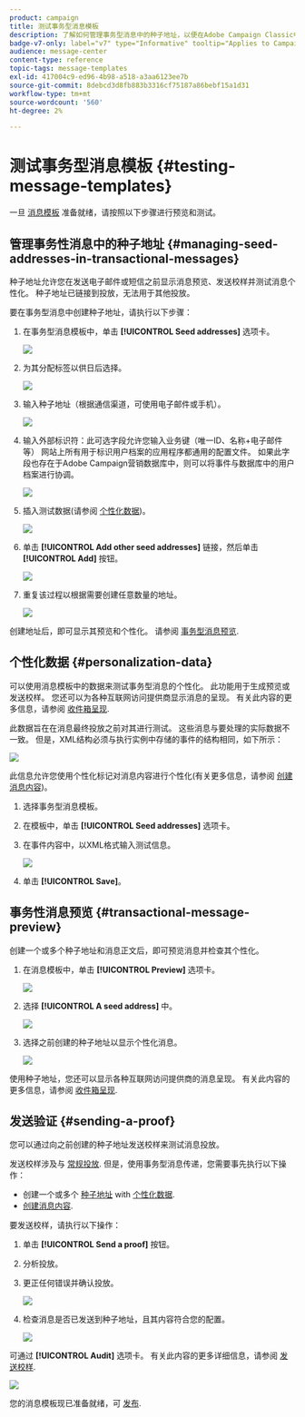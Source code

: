 ```yaml
---
product: campaign
title: 测试事务型消息模板
description: 了解如何管理事务型消息中的种子地址，以便在Adobe Campaign Classic中预览和测试它们
badge-v7-only: label="v7" type="Informative" tooltip="Applies to Campaign Classic v7 only"
audience: message-center
content-type: reference
topic-tags: message-templates
exl-id: 417004c9-ed96-4b98-a518-a3aa6123ee7b
source-git-commit: 8debcd3d8fb883b3316cf75187a86bebf15a1d31
workflow-type: tm+mt
source-wordcount: '560'
ht-degree: 2%

---
```


# 测试事务型消息模板 {#testing-message-templates}



一旦 [消息模板](../../message-center/using/creating-the-message-template.md) 准备就绪，请按照以下步骤进行预览和测试。

## 管理事务性消息中的种子地址 {#managing-seed-addresses-in-transactional-messages}

种子地址允许您在发送电子邮件或短信之前显示消息预览、发送校样并测试消息个性化。 种子地址已链接到投放，无法用于其他投放。

要在事务型消息中创建种子地址，请执行以下步骤：

1. 在事务型消息模板中，单击 **[!UICONTROL Seed addresses]** 选项卡。

   ![](assets/messagecenter_create_seedaddr_001.png)

1. 为其分配标签以供日后选择。

   ![](assets/messagecenter_create_seedaddr_002.png)

1. 输入种子地址（根据通信渠道，可使用电子邮件或手机）。

   ![](assets/messagecenter_create_seedaddr_003.png)

1. 输入外部标识符：此可选字段允许您输入业务键（唯一ID、名称+电子邮件等） 网站上所有用于标识用户档案的应用程序都通用的配置文件。 如果此字段也存在于Adobe Campaign营销数据库中，则可以将事件与数据库中的用户档案进行协调。

   ![](assets/messagecenter_create_seedaddr_003bis.png)

1. 插入测试数据(请参阅 [个性化数据](#personalization-data))。

   ![](assets/messagecenter_create_custo_001.png)

   <!--## Creating several seed addresses {#creating-several-seed-addresses}-->
1. 单击 **[!UICONTROL Add other seed addresses]** 链接，然后单击 **[!UICONTROL Add]** 按钮。

   ![](assets/messagecenter_create_seedaddr_004.png)

   <!--1. Follow the configuration steps for a seed address detailed in the [Creating a seed address](#creating-a-seed-address) section.-->
1. 重复该过程以根据需要创建任意数量的地址。

   ![](assets/messagecenter_create_seedaddr_008.png)

创建地址后，即可显示其预览和个性化。 请参阅 [事务型消息预览](#transactional-message-preview).

## 个性化数据 {#personalization-data}

可以使用消息模板中的数据来测试事务型消息的个性化。 此功能用于生成预览或发送校样。 您还可以为各种互联网访问提供商显示消息的呈现。 有关此内容的更多信息，请参阅 [收件箱呈现](../../delivery/using/inbox-rendering.md).

此数据旨在在消息最终投放之前对其进行测试。 这些消息与要处理的实际数据不一致。 但是，XML结构必须与执行实例中存储的事件的结构相同，如下所示：

![](assets/messagecenter_create_custo_006.png)

此信息允许您使用个性化标记对消息内容进行个性化(有关更多信息，请参阅 [创建消息内容](../../message-center/using/creating-the-message-template.md#creating-message-content))。

1. 选择事务型消息模板。

1. 在模板中，单击 **[!UICONTROL Seed addresses]** 选项卡。

1. 在事件内容中，以XML格式输入测试信息。

   ![](assets/messagecenter_create_custo_001.png)

1. 单击 **[!UICONTROL Save]**。

## 事务性消息预览 {#transactional-message-preview}

创建一个或多个种子地址和消息正文后，即可预览消息并检查其个性化。

1. 在消息模板中，单击 **[!UICONTROL Preview]** 选项卡。

   ![](assets/messagecenter_preview_001.png)

1. 选择 **[!UICONTROL A seed address]** 中。

   ![](assets/messagecenter_preview_002.png)

1. 选择之前创建的种子地址以显示个性化消息。

   ![](assets/messagecenter_create_seedaddr_009.png)

使用种子地址，您还可以显示各种互联网访问提供商的消息呈现。 有关此内容的更多信息，请参阅 [收件箱呈现](../../delivery/using/inbox-rendering.md).

## 发送验证 {#sending-a-proof}

您可以通过向之前创建的种子地址发送校样来测试消息投放。

发送校样涉及与 [常规投放](../../delivery/using/steps-validating-the-delivery.md#sending-a-proof). 但是，使用事务型消息传递，您需要事先执行以下操作：

* 创建一个或多个 [种子地址](#managing-seed-addresses-in-transactional-messages) with [个性化数据](#personalization-data).
* [创建消息内容](../../message-center/using/creating-the-message-template.md#creating-message-content).

要发送校样，请执行以下操作：

1. 单击 **[!UICONTROL Send a proof]** 按钮。
1. 分析投放。
1. 更正任何错误并确认投放。

   ![](assets/messagecenter_send_proof_001.png)

1. 检查消息是否已发送到种子地址，且其内容符合您的配置。

   ![](assets/messagecenter_send_proof_002.png)

可通过 **[!UICONTROL Audit]** 选项卡。 有关此内容的更多详细信息，请参阅 [发送校样](../../delivery/using/steps-validating-the-delivery.md#sending-a-proof).

![](assets/messagecenter_send_proof_003.png)

您的消息模板现已准备就绪，可 [发布](../../message-center/using/publishing-message-templates.md).
